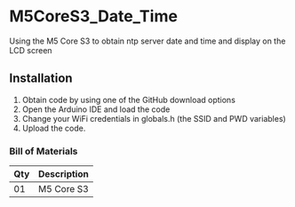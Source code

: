 # M5CoreS3_Date_Time
Using the M5 Core S3 to obtain ntp server date and time and display on the LCD screen

## Installation
1. Obtain code by using one of the GitHub download options
2. Open the Arduino IDE and load the code
3. Change your WiFi credentials in globals.h (the SSID and PWD variables)
4. Upload the code.

### Bill of Materials

| Qty   | Description |
| ----- | ----------- |
|  01   | M5 Core S3  |


